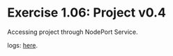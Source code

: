 # Exercise 1.06: Project v0.4

Accessing project through NodePort Service.

logs:
[here](./e106.txt).
